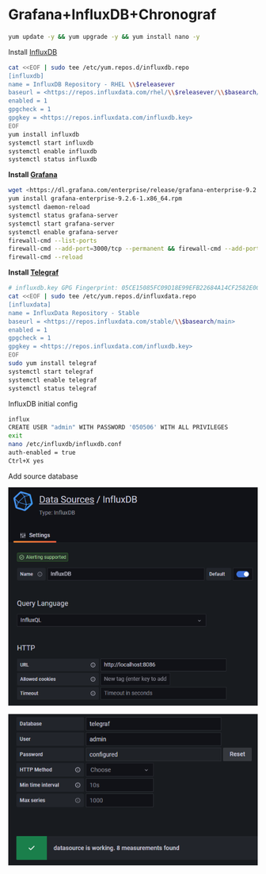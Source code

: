 # Grafana+InfluxDB+Chronograf

``` bash
yum update -y && yum upgrade -y && yum install nano -y
```

Install [InfluxDB](https://docs.influxdata.com/influxdb/v1.7/introduction/installation/)

```bash
cat <<EOF | sudo tee /etc/yum.repos.d/influxdb.repo
[influxdb]
name = InfluxDB Repository - RHEL \\$releasever
baseurl = <https://repos.influxdata.com/rhel/\\$releasever/\\$basearch/stable>
enabled = 1
gpgcheck = 1
gpgkey = <https://repos.influxdata.com/influxdb.key>
EOF
yum install influxdb
systemctl start influxdb
systemctl enable influxdb
systemctl status influxdb
```

**Install [Grafana](https://grafana.com/docs/grafana/v9.0/setup-grafana/installation/rpm/)**

```bash
wget <https://dl.grafana.com/enterprise/release/grafana-enterprise-9.2.6-1.x86_64.rpm>
yum install grafana-enterprise-9.2.6-1.x86_64.rpm
systemctl daemon-reload
systemctl status grafana-server
systemctl start grafana-server
systemctl enable grafana-server
firewall-cmd --list-ports
firewall-cmd --add-port=3000/tcp --permanent && firewall-cmd --add-port=8086/tcp --permanent
firewall-cmd --reload
```

**Install [Telegraf](https://portal.influxdata.com/downloads/)**

```bash
# influxdb.key GPG Fingerprint: 05CE15085FC09D18E99EFB22684A14CF2582E0C5
cat <<EOF | sudo tee /etc/yum.repos.d/influxdata.repo
[influxdata]
name = InfluxData Repository - Stable
baseurl = <https://repos.influxdata.com/stable/\\$basearch/main>
enabled = 1
gpgcheck = 1
gpgkey = <https://repos.influxdata.com/influxdb.key>
EOF
sudo yum install telegraf
systemctl start telegraf
systemctl enable telegraf
systemctl status telegraf
```

InfluxDB initial config

```bash
influx
CREATE USER "admin" WITH PASSWORD '050506' WITH ALL PRIVILEGES
exit
nano /etc/influxdb/influxdb.conf
auth-enabled = true
Ctrl+X yes
```

Add source database

![Untitled1](./Grafana/Untitled1.png)

![Untitled2](./Grafana/Untitled2.png)
